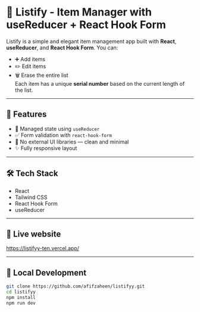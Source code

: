 # 📝 Listify - Item Manager with useReducer + React Hook Form

Listify is a simple and elegant item management app built with **React**, **useReducer**, and **React Hook Form**. You can:
- ➕ Add items
- ✏️ Edit items
- 🗑️ Erase the entire list  
Each item has a unique **serial number** based on the current length of the list.

---

## 🚀 Features

- 🔄 Managed state using `useReducer`
- ✅ Form validation with `react-hook-form`
- 💾 No external UI libraries — clean and minimal
- ✨ Fully responsive layout

---

## 🛠️ Tech Stack

- React
- Tailwind CSS
- React Hook Form
- useReducer

---

## 📸 Live website

https://listifyy-ten.vercel.app/

---

## 🧪 Local Development

```bash
git clone https://github.com/afifzaheen/listifyy.git
cd listifyy
npm install
npm run dev

